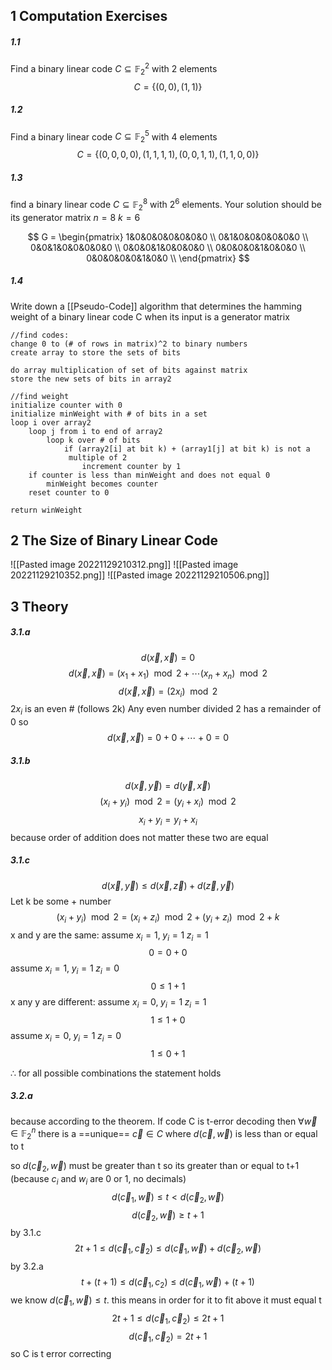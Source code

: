 ## 1 Computation Exercises
##### 1.1
Find a binary linear code $C\subseteq\mathbb F_2^2$ with 2 elements
$$ C = \{(0,0),(1,1)\} $$
##### 1.2
Find a binary linear code $C\subseteq\mathbb F_2^5$ with 4 elements
$$ C = \{(0,0,0,0),(1,1,1,1),(0,0,1,1),(1,1,0,0)\} $$
##### 1.3
find a binary linear code $C\subseteq\mathbb F_2^8$ with $2^6$ elements. Your solution should be its generator matrix
$n=8$
$k= 6$

$$ G =
\begin{pmatrix}
1&0&0&0&0&0&0&0 \\
0&1&0&0&0&0&0&0 \\
0&0&1&0&0&0&0&0 \\
0&0&0&1&0&0&0&0 \\
0&0&0&0&1&0&0&0 \\
0&0&0&0&0&1&0&0 \\
\end{pmatrix}
$$
##### 1.4
Write down a [[Pseudo-Code]] algorithm that determines the hamming weight of a binary linear code C when its input is a generator matrix

```pseudo-code
//find codes:
change 0 to (# of rows in matrix)^2 to binary numbers
create array to store the sets of bits

do array multiplication of set of bits against matrix
store the new sets of bits in array2

//find weight
initialize counter with 0
initialize minWeight with # of bits in a set
loop i over array2
	loop j from i to end of array2
		loop k over # of bits
			if (array2[i] at bit k) + (array1[j] at bit k) is not a 
             multiple of 2
				increment counter by 1
	if counter is less than minWeight and does not equal 0
		minWeight becomes counter
	reset counter to 0

return winWeight
```

## 2 The Size of Binary Linear Code

![[Pasted image 20221129210312.png]]
![[Pasted image 20221129210352.png]]
![[Pasted image 20221129210506.png]]

## 3 Theory
##### 3.1.a
$$ d(\vec x, \vec x) = 0 $$
$$ d(\vec x, \vec x) = (x_1 + x_1)\mod 2 + \cdots (x_n+x_n)\mod 2 $$
$$ d(\vec x, \vec x) = (2x_i)\mod 2 $$
$2x_i$ is an even # (follows 2k)
Any even number divided 2 has a remainder of 0 so
$$ d(\vec x, \vec x) = 0+0+\cdots+0 = 0 $$
##### 3.1.b
$$ d(\vec x, \vec y) = d(\vec y, \vec x) $$
$$ (x_i + y_i)\mod 2 = (y_i + x_i)\mod 2 $$
$$ x_i+y_i = y_i+x_i $$
because order of addition does not matter these two are equal

##### 3.1.c
$$ d(\vec x, \vec y) \leq d(\vec x, \vec z) + d(\vec z, \vec y) $$
Let k be some + number
$$ (x_i + y_i)\mod 2 = (x_i+z_i)\mod 2 + (y_i + z_i)\mod 2 + k $$
x and y are the same:
assume $x_i = 1, \; y_i = 1 \; z_i = 1$
$$ 0 = 0+0 $$
assume $x_i = 1, \; y_i = 1 \; z_i = 0$
$$ 0 \leq 1+1 $$
x any y are different:
assume $x_i = 0, \; y_i = 1 \; z_i = 1$
$$ 1 \leq 1+0 $$
assume $x_i = 0, \; y_i = 1 \; z_i = 0$
$$ 1 \leq 0+1 $$

$\therefore$ for all possible combinations the statement holds

##### 3.2.a
because according to the theorem. If code C is t-error decoding then $\forall\vec w\in\mathbb F_2^n$
there is a ==unique== $\vec c\in C$ where $d(\vec c, \vec w)$ is less than or equal to t

so $d(\vec c_2, \vec w)$ must be greater than t so its greater than or equal to t+1 (because $c_i$ and $w_i$ are 0 or 1, no decimals)
$$ d(\vec c_1, \vec w) \leq t < d(\vec c_2,\vec w) $$
$$ d(\vec c_2, \vec w) \geq t+1 $$
by 3.1.c
$$ 2t+1 \leq d(\vec c_1, \vec c_2) \leq d(\vec c_1, \vec w) + d(\vec c_2, \vec w) $$
by 3.2.a
$$ t+(t+1)\leq d(\vec c_1, c_2)\leq d(\vec c_1, \vec w) + (t+1) $$
we know $d(\vec c_1, \vec w)\leq t$. this means in order for it to fit above it must equal t
$$ 2t+1\leq d(\vec c_1, \vec c_2) \leq 2t+1 $$
$$ d(\vec c_1, \vec c_2) = 2t+1 $$
so C is t error correcting
